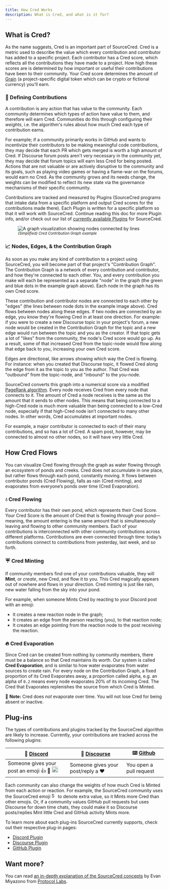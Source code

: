 ```yaml
---
title: How Cred Works
description: What is Cred, and what is it for?
---
```

## What is Cred?

As the name suggests, Cred is an important part of SourceCred. Cred is a metric used to describe the value which every contribution and contributor has added to a specific project. Each contributor has a Cred score, which reflects all the contributions they have made to a project. How high these scores are is determined by how important or useful their contributions have been to their community. Your Cred score determines the amount of [Grain](https://sourcecred.io/docs/beta/grain) (a project-specific digital token which can be crypto or fictional currency) you'll earn.

### 🧮 Defining Contributions

A contribution is any action that has value to the community. Each community determines which types of action have value to them, and therefore will earn Cred. Communities do this through configuring their *weights*, i.e. the algorithm's rules about how much Cred each type of contribution earns.

For example; if a community primarily works in GitHub and wants to incentivize their contributors to be making meaningful code contributions, they may decide that each PR which gets merged is worth a high amount of Cred. If Discourse forum posts aren't very necessary in the community yet, they may decide that forum topics will earn less Cred for being posted. Actions that are not valuable or are actively disruptive to the community and its goals, such as playing video games or having a flame-war on the forums, would earn no Cred. As the community grows and its needs change, the weights can be modified to reflect its new state via the governance mechanisms of their specific community. 

Contributions are tracked and measured by Plugins (SourceCred programs that intake data from a specific platform and output Cred scores for the contributions made there). Each Plugin is written for a specific platform so that it will work with SourceCred. Continue reading this doc for more Plugin info, and/or check out our list of [currently available Plugins](/docs/beta/plugins/github) for SourceCred.

<figure>
<img src="https://sourcecred.io/img/visuals/sourcecred-graph-example.png" alt="A graph visualization showing nodes connected by lines" />
<figcaption><small><em>(Simplified) Cred Contribution Graph example</em></small></figcaption>
</figure>

### 📈 Nodes, Edges, & the Contribution Graph

As soon as you make any kind of contribution to a project using SourceCred, you will become part of that project's "Contribution Graph". The Contribution Graph is a network of every contribution and contributor, and how they're connected to each other. You, and every contribution you make will each be represented as a separate "node" in the graph (the green and blue dots in the example graph above). Each node in the graph has its own Cred score.

These contribution and contributor nodes are connected to each other by "edges" (the lines between node dots in the example image above). Cred flows between nodes along these edges. If two nodes are connected by an edge, you know they're flowing Cred in at least one direction. For example: if you were to create a new Discourse topic in your project's forum, a new node would be created in the Contribution Graph for the topic and a new edge would run between the topic and you as the creator. If that topic gets a lot of "likes" from the community, the node's Cred score would go up. As a result, some of that increased Cred from the topic-node would flow along that edge back to you, increasing your own Cred score.

Edges are directional, like arrows showing which way the Cred is flowing. For instance: when you created that Discourse topic, it flowed Cred along the edge from it as the topic to you as the author. That Cred was "outbound" from the topic-node, and "inbound" to the you-node.

SourceCred converts this graph into a numerical score via a modified [PageRank algorithm](http://ilpubs.stanford.edu:8090/422/1/1999-66.pdf). Every node receives Cred from every node that connects to it. The amount of Cred a node receives is the same as the amount that it sends to other nodes. This means that being connected to a high-Cred node is much more valuable than being connected to a low-Cred node, especially if that high-Cred node isn’t connected to many other nodes. In other words, Cred accumulates at important nodes. 

For example, a major contributor is connected to each of their many contributions, and so has a lot of Cred. A spam post, however, may be connected to almost no other nodes, so it will have very little Cred.

## How Cred Flows

You can visualize Cred flowing through the graph as water flowing through an ecosystem of ponds and creeks. Cred does not accumulate in one place, but rather flows through each pond, constantly moving. It flows between contributor ponds (Cred Flowing), falls as rain (Cred minting), and evaporates from everyone’s ponds over time (Cred Evaporation).

### 💧 Cred Flowing

Every contributor has their own pond, which represents their Cred Score. Your Cred Score is the amount of Cred that is flowing *through* your pond—meaning, the amount entering is the same amount that is simultaneously leaving and flowing to other community members. Each of your contributions is interconnected with other community contributions across different platforms. Contributions are even connected through time: today’s contributions connect to contributions from yesterday, last week, and so forth.

### ☔ Cred Minting

If community members find one of your contributions valuable, they will **Mint**, or *create*, new Cred, and flow it to you. This Cred magically appears out of nowhere and flows in your direction. Cred minting is just like rain, new water falling from the sky into your pond. 

For example, when someone Mints Cred by reacting to your Discord post with an emoji:

* It creates a new reaction node in the graph;
* It creates an edge from the person reacting (you), to that reaction node;
* It creates an edge pointing from the reaction node to the post receiving the reaction.

### 🔥 Cred Evaporation

Since Cred can be created from nothing by community members, there must be a balance so that Cred maintains its worth. Our system is called **Cred Evaporation**, and is similar to how water evaporates from water sources to create rain. For every node on the Contribution Graph, a fixed proportion of its Cred Evaporates away, a proportion called alpha, e.g. an alpha of `0.2` means  every node evaporates 20% of its incoming Cred. The Cred that Evaporates replenishes the source from which Cred is Minted.

📝 **Note:** Cred does *not* evaporate over time. You will not lose Cred for being absent or inactive.

## Plug-ins

The types of contributions and plugins tracked by the SourceCred algorithm are likely to increase. Currently, your contributions are tracked across the following plugins:

| 💬 [Discord](https://sourcecred.io/discord)                                                                            | 🧵 [Discourse](https://discourse.sourcecred.io/) | ⌨️ [Github](https://github.com/sourcecred/sourcecred) |
| ---------------------------------------------------------------------------------------------------------------------- | ------------------------------------------------ | ----------------------------------------------------- |
| Someone gives your post an emoji 👍 💯 <img width="20" alt="SourceCred" src="https://sourcecred.io/img/favicon.png" /> | Someone gives your post/reply a ❤️               | You open a pull request                               |

Each community can also change the weights of how much Cred is Minted from each action or reaction. For example, the SourceCred community uses the SourceCred emoji <img width="16" alt="SourceCred" src="https://sourcecred.io/img/favicon.png" /> to denote extra value, so it Mints more Cred than other emojis. Or, if a community values GitHub pull requests but uses Discourse for down time chats, they could make it so Discourse posts/replies Mint little Cred and GitHub activity Mints more. 

To learn more about each plug-ins SourceCred currently supports, check out their respective plug-in pages:

* [Discord Plugin](/docs/beta/plugins/discord)
* [Discourse Plugin](/docs/beta/plugins/discourse)
* [GitHub Plugin](/docs/beta/plugins/github)

## Want more?

You can read [an in-depth explanation of the SourceCred concepts](https://research.protocol.ai/blog/2020/sourcecred-an-introduction-to-calculating-cred-and-grain/) by Evan Miyazono from [Protocol Labs](https://research.protocol.ai/).